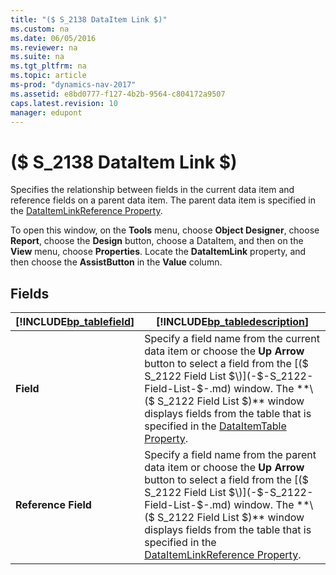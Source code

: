 ```yaml
---
title: "($ S_2138 DataItem Link $)"
ms.custom: na
ms.date: 06/05/2016
ms.reviewer: na
ms.suite: na
ms.tgt_pltfrm: na
ms.topic: article
ms-prod: "dynamics-nav-2017"
ms.assetid: e8bd0777-f127-4b2b-9564-c804172a9507
caps.latest.revision: 10
manager: edupont
---
```

# ($ S_2138 DataItem Link $)
Specifies the relationship between fields in the current data item and reference fields on a parent data item. The parent data item is specified in the [DataItemLinkReference Property](dynamics-nav/DataItemLinkReference-Property.md).  

 To open this window, on the **Tools** menu, choose **Object Designer**, choose **Report**, choose the **Design** button, choose a DataItem, and then on the **View** menu, choose **Properties**. Locate the **DataItemLink** property, and then choose the **AssistButton** in the **Value** column.  

## Fields  

|[!INCLUDE[bp_tablefield](../includes/bp_tablefield_md.md)]|[!INCLUDE[bp_tabledescription](../includes/bp_tabledescription_md.md)]|  
|---------------------------------|---------------------------------------|  
|**Field**|Specify a field name from the current data item or choose the **Up Arrow** button to select a field from the [\($ S\_2122 Field List $\)](-$-S_2122-Field-List-$-.md) window. The **\($ S\_2122 Field List $\)** window displays fields from the table that is specified in the [DataItemTable Property](dynamics-nav/DataItemTable-Property.md).|  
|**Reference Field**|Specify a field name from the parent data item or choose the **Up Arrow** button to select a field from the [\($ S\_2122 Field List $\)](-$-S_2122-Field-List-$-.md) window. The **\($ S\_2122 Field List $\)** window displays fields from the table that is specified in the [DataItemLinkReference Property](dynamics-nav/DataItemLinkReference-Property.md).|
